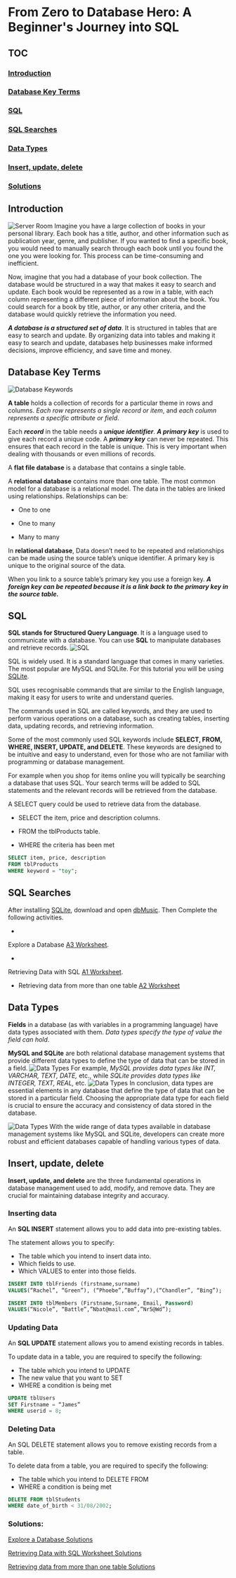 # From Zero to Database Hero: A Beginner's Journey into SQL

## TOC
### [Introduction](#intro)
### [Database Key Terms](#keys)
### [SQL](#sql)
### [SQL Searches](#search)
### [Data Types](#types)
### [Insert, update, delete](#iud)
### [Solutions](#sol)


<a name="intro"></a>
## Introduction

![Server Room](https://dev-to-uploads.s3.amazonaws.com/uploads/articles/y9508smkl98ur6w2836l.jpg)
Imagine you have a large collection of books in your personal library. Each book has a title, author, and other information such as publication year, genre, and publisher. If you wanted to find a specific book, you would need to manually search through each book until you found the one you were looking for. This process can be time-consuming and inefficient.

Now, imagine that you had a database of your book collection. The database would be structured in a way that makes it easy to search and update. Each book would be represented as a row in a table, with each column representing a different piece of information about the book. You could search for a book by title, author, or any other criteria, and the database would quickly retrieve the information you need.

**_A database is a structured set of data_**. It is structured in tables that are easy to search and update. By organizing data into tables and making it easy to search and update, databases help businesses make informed decisions, improve efficiency, and save time and money.

## Database Key Terms<a name="keys"></a>
![Database Keywords](https://dev-to-uploads.s3.amazonaws.com/uploads/articles/hjq553bzuvh4kvh4l10h.png)

**A table** holds a collection of records for a particular theme in rows and columns. _Each row represents a single record or item_, and _each column represents a specific attribute or field_. 

Each **_record_** in the table needs a **_unique identifier_**. **_A primary key_** is used to give each record a unique code. A **_primary key_** can never be repeated. This ensures that each record in the table is unique. This is very important when dealing with thousands or even millions of records.

A **flat file database** is a database that contains a single table.

A **relational database** contains more than one table. The most common model for a database is a relational model. The data in the tables are linked using relationships. Relationships can be:   
- One to one

- One to many

- Many to many

In **relational database**, Data doesn’t need to be repeated and relationships can be made using the source table’s unique identifier. A primary key is unique to the original source of the data. 

When you link to a source table’s primary key you use a foreign key. **_A foreign key can be repeated because it is a link back to the primary key in the source table._**

## SQL <a name="sql"></a>

**SQL stands for Structured Query Language**. It is a language used to communicate with a database. You can use **SQL** to manipulate databases and retrieve records.
![SQL](https://dev-to-uploads.s3.amazonaws.com/uploads/articles/ogikbve1oj40jxgzg7l5.PNG) 

SQL is widely used. It is a standard language that comes in many varieties. The most popular are MySQL and SQLite. For this tutorial you will be using <a href="https://sqlitebrowser.org/blog/version-3-12-0-released/">SQLite</a>.

SQL uses recognisable commands that are similar to the English language, making it easy for users to write and understand queries. 

The commands used in SQL are called keywords, and they are used to perform various operations on a database, such as creating tables, inserting data, updating records, and retrieving information. 

Some of the most commonly used SQL keywords include **SELECT, FROM, WHERE, INSERT, UPDATE, and DELETE**. These keywords are designed to be intuitive and easy to understand, even for those who are not familiar with programming or database management.

For example when you shop for items online you will typically be searching a database that uses SQL. Your search terms will be added to SQL statements and the relevant records will be retrieved from the database. 

A SELECT query could be used to retrieve data from the database.
- SELECT the item, price and description columns.

- FROM the tblProducts table.

- WHERE the criteria has been met

```sql
SELECT item, price, description 
FROM tblProducts 
WHERE keyword = "toy";
```

## SQL Searches <a name="search"></a>
After installing <a href="https://sqlitebrowser.org/blog/version-3-12-0-released/">SQLite</a>, download and open <a href="https://drive.google.com/file/d/1pbBQPClSyE_FR4k_8YK3nlSpqaWePmwO/view?usp=share_link">dbMusic</a>. Then Complete the following activities.

- 
Explore a Database
<a href="https://docs.google.com/document/d/1yjM7Hl6Qd9Cfs4XgZ1UEuIdGEo2B3DoX/edit?usp=share_link&ouid=117248931667314197495&rtpof=true&sd=true">A3 Worksheet</a>.

- 
Retrieving Data with SQL
<a href="https://docs.google.com/document/d/1d4DADhxurvl1BltbqeM0-j_ZI96A4Scy/edit?usp=share_link&ouid=117248931667314197495&rtpof=true&sd=true">A1 Worksheet</a>.

- Retrieving data from more than one table 
<a href="https://docs.google.com/document/d/1gnm0ihpSG39sbe5dyC818tPW4fzkDBwn/edit?usp=share_link&ouid=117248931667314197495&rtpof=true&sd=true">A2 Worksheet</a>

## Data Types <a name="types"></a>
**Fields** in a database (as with variables in a programming language) have data types associated with them. _Data types specify the type of value the field can hold_. 

**MySQL and SQLite** are both relational database management systems that provide different data types to define the type of data that can be stored in a field.
![Data Types](https://dev-to-uploads.s3.amazonaws.com/uploads/articles/164kmwzyuu1ymkc9wl7k.PNG)
For example, _MySQL provides data types like INT, VARCHAR, TEXT, DATE,_ etc., while _SQLite provides data types like INTEGER, TEXT, REAL,_ etc.
![Data Types](https://dev-to-uploads.s3.amazonaws.com/uploads/articles/7wkdn57f06yc6zlynik2.PNG)
In conclusion, data types are essential elements in any database that define the type of data that can be stored in a particular field. Choosing the appropriate data type for each field is crucial to ensure the accuracy and consistency of data stored in the database.

![Data Types](https://dev-to-uploads.s3.amazonaws.com/uploads/articles/9wxsi9wj49cvks2v7yl2.PNG) With the wide range of data types available in database management systems like MySQL and SQLite, developers can create more robust and efficient databases capable of handling various types of data.

## Insert, update, delete <a name="iud"></a>
**Insert, update, and delete** are the three fundamental operations in database management used to add, modify, and remove data. They are crucial for maintaining database integrity and accuracy.

### Inserting data
An **SQL INSERT** statement allows you to add data into pre-existing tables. 

The statement allows you to specify: 
- The table which you intend to insert data into. 
- Which fields to use. 
- Which VALUES to enter into those fields.

```sql
INSERT INTO tblFriends (firstname,surname) 
VALUES(“Rachel”, “Green”), (“Phoebe”,”Buffay”),(“Chandler”, “Bing”);
```

```sql
INSERT INTO tblMembers (Firstname,Surname, Email, Password)
VALUES(“Nicole”, “Battle”,”Nbat@mail.com”,”Nr5@Wd”);
```

### Updating Data
An **SQL UPDATE** statement allows you to amend existing records in tables.

To update data in a table, you are required to specify the following: 
- The table which you intend to UPDATE 
- The new value that you want to SET 
- WHERE a condition is being met

```sql
UPDATE tblUsers 
SET Firstname = “James” 
WHERE userid = 8;
```
### Deleting Data
An SQL DELETE statement allows you to remove existing records from a table.

To delete data from a table, you are required to specify the following:
- The table which you intend to DELETE FROM 
- WHERE a condition is being met

```sql
DELETE FROM tblStudents 
WHERE date_of_birth < 31/08/2002;
```



### Solutions: <a name="sol"></a>
<a href="https://docs.google.com/document/d/1mQOVEpYZ9fnuavjv-2rUC2P5GJxAjOo7/edit?usp=share_link&ouid=117248931667314197495&rtpof=true&sd=true">Explore a Database Solutions</a>

<a href="https://docs.google.com/document/d/1sDz9SUMzzSg7QD5GBoHJl5rGM4nREb52/edit?usp=share_link&ouid=117248931667314197495&rtpof=true&sd=true">Retrieving Data with SQL Worksheet Solutions</a>

<a href="https://docs.google.com/document/d/1dnxF_0DBbHa2XfcL1ixC2ZSSDVa1Vjab/edit?usp=share_link&ouid=117248931667314197495&rtpof=true&sd=true">Retrieving data from more than one table Solutions</a>



















